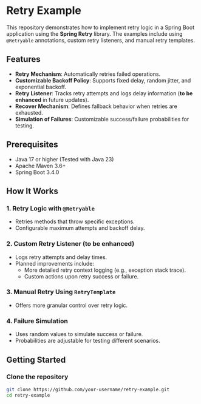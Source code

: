 # Retry Example

This repository demonstrates how to implement retry logic in a Spring Boot application using the **Spring Retry** library. The examples include using `@Retryable` annotations, custom retry listeners, and manual retry templates.

## Features

- **Retry Mechanism**: Automatically retries failed operations.
- **Customizable Backoff Policy**: Supports fixed delay, random jitter, and exponential backoff.
- **Retry Listener**: Tracks retry attempts and logs delay information (**to be enhanced** in future updates).
- **Recover Mechanism**: Defines fallback behavior when retries are exhausted.
- **Simulation of Failures**: Customizable success/failure probabilities for testing.

## Prerequisites

- Java 17 or higher (Tested with Java 23)
- Apache Maven 3.6+
- Spring Boot 3.4.0

## How It Works

### 1. Retry Logic with `@Retryable`
- Retries methods that throw specific exceptions.
- Configurable maximum attempts and backoff delay.

### 2. Custom Retry Listener (to be enhanced)
- Logs retry attempts and delay times.
- Planned improvements include:
  - More detailed retry context logging (e.g., exception stack trace).
  - Custom actions upon retry success or failure.

### 3. Manual Retry Using `RetryTemplate`
- Offers more granular control over retry logic.

### 4. Failure Simulation
- Uses random values to simulate success or failure.
- Probabilities are adjustable for testing different scenarios.

## Getting Started

### Clone the repository
```bash
git clone https://github.com/your-username/retry-example.git
cd retry-example
